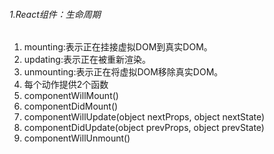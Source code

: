 ###### 1.React组件：生命周期
1. mounting:表示正在挂接虚拟DOM到真实DOM。
2. updating:表示正在被重新渲染。
3. unmounting:表示正在将虚拟DOM移除真实DOM。
4. 每个动作提供2个函数
  1. componentWillMount()
  2. componentDidMount()
  3. componentWillUpdate(object nextProps, object nextState)
  4. componentDidUpdate(object prevProps, object prevState)
  5. componentWillUnmount()